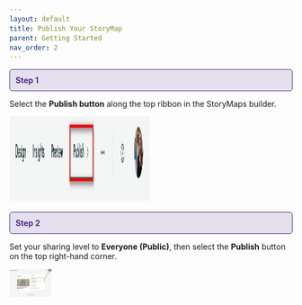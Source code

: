 ```yaml
---
layout: default
title: Publish Your StoryMap
parent: Getting Started
nav_order: 2
---
```


<div style="border: 1px solid #4E2A84; background-color: #E4E0EE; padding: 10px; border-radius: 5px; color: #4E2A84;">
  <strong>Step 1</strong>
</div>

Select the **Publish button** along the top ribbon in the StoryMaps builder.  

<img src="https://raw.githubusercontent.com/nulib-ds/NU-ARTHIST329/refs/heads/main/content/img/publish_button.jpg" width="250" height="150">
<br>
<br>

<div style="border: 1px solid #4E2A84; background-color: #E4E0EE; padding: 10px; border-radius: 5px; color: #4E2A84;">
  <strong>Step 2</strong>
</div>

Set your sharing level to **Everyone (Public)**, then select the **Publish** button on the top right-hand corner. 

<img src="https://raw.githubusercontent.com/nulib-ds/NU-ARTHIST329/refs/heads/main/content/img/sharing_levels.jpg" width="75" height="50">
<br>
<br>
